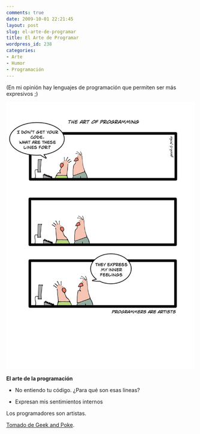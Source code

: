 ```yaml
---
comments: true
date: 2009-10-01 22:21:45
layout: post
slug: el-arte-de-programar
title: El Arte de Programar
wordpress_id: 238
categories:
- Arte
- Humor
- Programación
---
```


(En mi opinión hay lenguajes de programación que permiten ser más expresivos ;)


![artofprogramming.jpg](artofprogramming.jpg)

**El arte de la programación**

- No entiendo tu código. ¿Para qué son esas lineas?

- Expresan mis sentimientos internos


Los programadores son artistas.

[Tomado de Geek and Poke](http://geekandpoke.typepad.com/geekandpoke/2009/09/the-art-of-programming.html).




